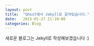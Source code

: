 ```yaml
---
layout: post
title:  "Ghost에서 Jekyll로 갈아탔습니다."
date:   2015-01-27 21:10:00
categories: Blog
---
```


새로운 블로그는 Jekyll로 작성해보겠습니다 :)